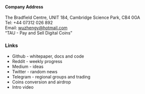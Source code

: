 
#### Company Address
The Bradfield Centre, UNIT 184, Cambridge Science Park, CB4 0GA <br>
Tel: +44 07312 026 892 <br>
Email: wuzhengy@hotmail.com <br>
“TAU - Pay and Sell Digital Coins” <br>


### Links
* Github - whitepaper, docs and code
* Reddit - weekly progress
* Medium - ideas
* Twitter - random news
* Telegram - regional groups and trading
* Coins conversion and airdrop
* Intro video
